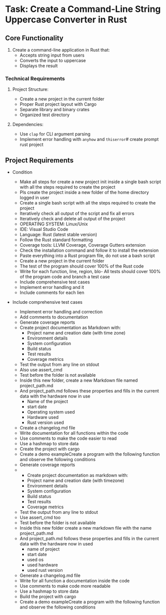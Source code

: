 # Task: Create a Command-Line String Uppercase Converter in Rust

## Core Functionality

1. Create a command-line application in Rust that:
   - Accepts string input from users
   - Converts the input to uppercase
   - Displays the result

### Technical Requirements

1. Project Structure:
   - Create a new project in the current folder
   - Proper Rust project layout with Cargo
   - Separate library and binary crates
   - Organized test directory

2. Dependencies:
   - Use `clap` for CLI argument parsing
   - Implement error handling with `anyhow` and `thiserror`# create prompt rust project

## Project Requirements

- Condition
  - Make all steps for create a new  project init inside a single bash script with all the steps required to create the project
  - Pls create the project inside a new folder of the home directory  logged in user
  - Create a single bash script with all the steps required to create the project
  - Iteratively check all output of the script and fix all errors
  - Iteratively check and delete all output of the project
  - OPERATING SYSTEM: Linux/Unix
  - IDE: Visual Studio Code
  - Language: Rust (latest stable version)
  - Follow the Rust standard formatting
  - Coverage tools: LLVM Coverage, Coverage Gutters extension
  - Check the installation command and follow it to install the extension
  - Paste everything into a Rust program file, do not use a bash script
  - Create a new project in the current folder
  - The test of the program should cover 100% of the Rust code
  - Write for each function, line, region, blo- All tests should cover 100% of the program code and branch a test case
  - Include comprehensive test cases
  - Implement error handling and it
  - Include comments for each lien

- Include comprehensive test cases
  - Implement error handling and correction
  - Add comments to documentation
  - Generate coverage reports
  - Create project documentation as Markdown with:
    - Project name and creation date (with time zone)
    - Environment details
    - System configuration
    - Build status
    - Test results
    - Coverage metrics
  - Test the output from any line on stdout
  - Also use assert_cmd
  - Test before the folder is not available
  - Inside this new folder, create a new Markdown file named project_path.md
  - And project_path.md follows these properties and fills in the current data with the hardware now in use
    - Name of the project
    - start date
    - Operating system used
    - Hardware used
    - Rust version used
  - Create a changelog.md file
  - Write documentation for all functions within the code
  - Use comments to make the code easier to read
  - Use a hashmap to store data
  - Create the project with cargo
  - Create a demo exampleCreate a program with the following function and observe the following conditions
  - Generate coverage reports
  - - Create project documentation as markdown with:
    - Project name and creation date (with timezone)
    - Environment details
    - System configuration
    - Build status
    - Test results
    - Coverage metrics
  - Test the output from any line to stdout
  - Use assert_cmd too
  - Test before the folder is not available
  - Inside this new folder create a new markdown file with the name project_path.md
  - And project_path.md follows these properties and fills in the current data with the hardware now in used
    - name of project
    - start date
    - used os
    - used hardware
    - used rust version
  - Generate a changelog.md file
  - Write for all function a documentation inside the code
  - Use comments to make code more readable
  - Use a hashmap to store data
  - Build the project with cargo
  - Create a demo exampleCreate a program with the following function and observe the following conditions
